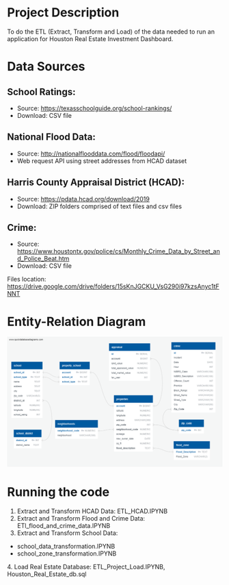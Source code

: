 # Project Description
To do the ETL (Extract, Transform and Load) of the data needed to run an application for Houston Real Estate Investment Dashboard.


# Data Sources

## School Ratings: 
  *	Source: https://texasschoolguide.org/school-rankings/ 
  *	Download: CSV file
  
## National Flood Data: 
  *	Source: http://nationalflooddata.com/flood/floodapi/ 
  *	Web request API using street addresses from HCAD dataset
  
## Harris County Appraisal District (HCAD): 
  *	Source: https://pdata.hcad.org/download/2019
  *	Download: ZIP folders comprised of text files and csv files
  
## Crime:
  *	Source: https://www.houstontx.gov/police/cs/Monthly_Crime_Data_by_Street_and_Police_Beat.htm
  *	Download: CSV file


Files location: https://drive.google.com/drive/folders/15sKnJGCKU_VsG290i97kzsAnyc1tFNNT 

# Entity-Relation Diagram 
![Figure](ETL_Project_ERD.png)

# Running the code
1.	Extract and Transform HCAD Data: ETL_HCAD.IPYNB
2.	Extract and Transform Flood and Crime Data: ETl_flood_and_crime_data.IPYNB
3.	Extract and Transform School Data: 
<ul>
 <li> school_data_transformation.IPYNB </li>
 <li> school_zone_transformation.IPYNB </li>
</ul>
4.	Load Real Estate Database:  ETL_Project_Load.IPYNB, Houston_Real_Estate_db.sql
